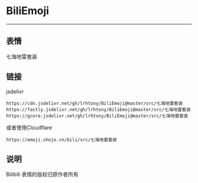 # BiliEmoji
---
## 表情
七海地雷套装
## 链接
jsdelivr
```
https://cdn.jsdelivr.net/gh/lrhtony/BiliEmoji@master/src/七海地雷套装
https://fastly.jsdelivr.net/gh/lrhtony/BiliEmoji@master/src/七海地雷套装
https://gcore.jsdelivr.net/gh/lrhtony/BiliEmoji@master/src/七海地雷套装
```
或者使用Cloudflare
```
https://emoji.shojo.cn/bili/src/七海地雷套装
```
## 说明
Bilibili 表情的版权归原作者所有
